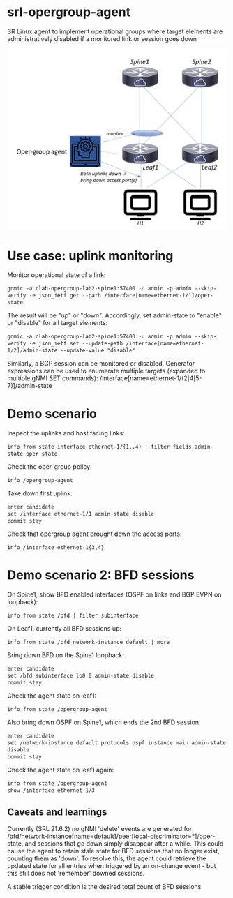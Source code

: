 # srl-opergroup-agent
SR Linux agent to implement operational groups where target elements are administratively disabled if a monitored link or session goes down

![plot](images/Oper-group-agent.png)

# Use case: uplink monitoring

Monitor operational state of a link:
```
gnmic -a clab-opergroup-lab2-spine1:57400 -u admin -p admin --skip-verify -e json_ietf get --path /interface[name=ethernet-1/1]/oper-state
```
The result will be "up" or "down". Accordingly, set admin-state to "enable" or "disable" for all target elements:
```
gnmic -a clab-opergroup-lab2-spine1:57400 -u admin -p admin --skip-verify -e json_ietf set --update-path /interface[name=ethernet-1/2]/admin-state --update-value "disable"
```

Similarly, a BGP session can be monitored or disabled. Generator expressions can be used to enumerate multiple targets (expanded to multiple gNMI SET commands):
/interface[name=ethernet-1/(2|4|5-7)]/admin-state

# Demo scenario

Inspect the uplinks and host facing links:
```
info from state interface ethernet-1/{1..4} | filter fields admin-state oper-state
```

Check the oper-group policy:
```
info /opergroup-agent
```

Take down first uplink:
```
enter candidate
set /interface ethernet-1/1 admin-state disable
commit stay
```

Check that opergroup agent brought down the access ports:
```
info /interface ethernet-1{3,4}
```

# Demo scenario 2: BFD sessions

On Spine1, show BFD enabled interfaces (OSPF on links and BGP EVPN on loopback):
```
info from state /bfd | filter subinterface
```

On Leaf1, currently all BFD sessions up:
```
info from state /bfd network-instance default | more
```

Bring down BFD on the Spine1 loopback:
```
enter candidate
set /bfd subinterface lo0.0 admin-state disable
commit stay
```

Check the agent state on leaf1:
```
info from state /opergroup-agent
```

Also bring down OSPF on Spine1, which ends the 2nd BFD session:
```
enter candidate
set /network-instance default protocols ospf instance main admin-state disable
commit stay
```

Check the agent state on leaf1 again:
```
info from state /opergroup-agent
show /interface ethernet-1/3
```



## Caveats and learnings
Currently (SRL 21.6.2) no gNMI 'delete' events are generated for /bfd/network-instance[name=default]/peer[local-discriminator=*]/oper-state, and sessions that go down
simply disappear after a while. This could cause the agent to retain stale state for BFD sessions that no longer exist, counting them as 'down'.
To resolve this, the agent could retrieve the updated state for all entries when triggered by an on-change event - but this still does not 'remember' downed sessions.

A stable trigger condition is the desired total count of BFD sessions
